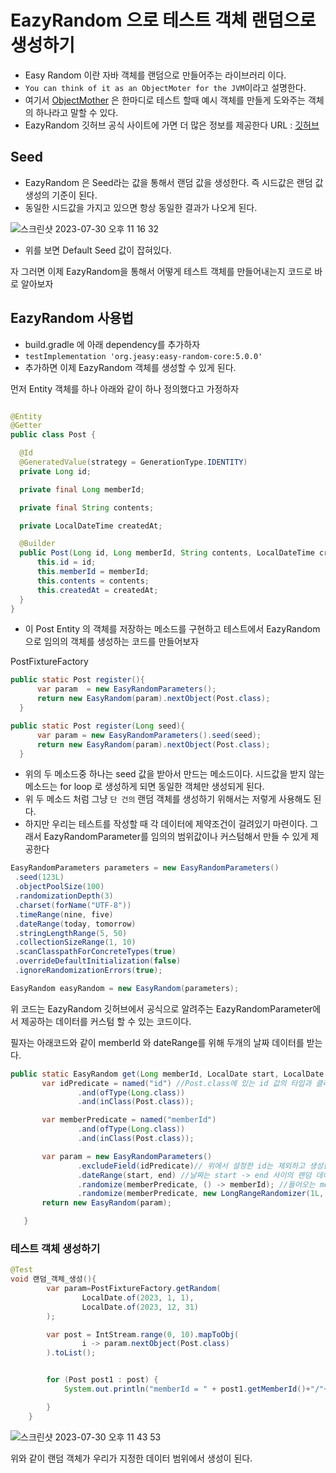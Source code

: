 
# EazyRandom 으로 테스트 객체 랜덤으로 생성하기

 - Easy Random 이란 자바 객체를 랜덤으로 만들어주는 라이브러리 이다.
 - `You can think of it as an ObjectMoter for the JVM`이라고 설명한다.
 - 여기서 [ObjectMother](https://martinfowler.com/bliki/ObjectMother.html) 은 한마디로 테스트 할때 예시 객체를 만들게 도와주는 객체의 하나라고 말할 수 있다.
 - EazyRandom 깃허브 공식 사이트에 가면 더 많은 정보를 제공한다 URL : [깃허브](https://github.com/j-easy/easy-random)



 ## Seed

 - EazyRandom 은 Seed라는 값을 통해서 랜덤 값을 생성한다. 즉 시드값은 랜덤 값 생성의 기준이 된다.
 - 동일한 시드값을 가지고 있으면 항상 동일한 결과가 나오게 된다.

![스크린샷 2023-07-30 오후 11 16 32](https://github.com/russell-seo/TIL/assets/79154652/7cb4b85f-555d-4529-922f-6b27d7b3d407)

 - 위를 보면 Default Seed 값이 잡혀있다.

  자 그러면 이제 EazyRandom을 통해서 어떻게 테스트 객체를 만들어내는지 코드로 바로 알아보자


  ## EazyRandom 사용법

  - build.gradle 에 아래 dependency를 추가하자
  - `testImplementation 'org.jeasy:easy-random-core:5.0.0'`
  - 추가하면 이제 EazyRandom 객체를 생성할 수 있게 된다.
  
  먼저 Entity 객체를 하나 아래와 같이 하나 정의했다고 가정하자

  ~~~java

@Entity
@Getter
public class Post {

    @Id
    @GeneratedValue(strategy = GenerationType.IDENTITY)
    private Long id;

    private final Long memberId;

    private final String contents;

    private LocalDateTime createdAt;

    @Builder
    public Post(Long id, Long memberId, String contents, LocalDateTime createdAt) {
        this.id = id;
        this.memberId = memberId;
        this.contents = contents;
        this.createdAt = createdAt;
    }
}
  ~~~


  - 이 Post Entity 의 객체를 저장하는 메소드를 구현하고 테스트에서 EazyRandom으로 임의의 객체를 생성하는 코드를 만들어보자

  PostFixtureFactory
  ~~~java
  public static Post register(){
        var param  = new EasyRandomParameters();
        return new EasyRandom(param).nextObject(Post.class);
    }

  public static Post register(Long seed){
        var param = new EasyRandomParameters().seed(seed);
        return new EasyRandom(param).nextObject(Post.class);
    }
  ~~~

  - 위의 두 메소드중 하나는 seed 값을 받아서 만드는 메소드이다. 시드값을 받지 않는 메소드는 for loop 로 생성하게 되면 동일한 객체만 생성되게 된다.
  - 위 두 메소드 처럼 그냥 `단 건의` 랜덤 객체를 생성하기 위해서는 저렇게 사용해도 된다.
  - 하지만 우리는 테스트를 작성할 때 각 데이터에 제약조건이 걸려있기 마련이다. 그래서 EazyRandomParameter를 임의의 범위값이나 커스텀해서 만들 수 있게 제공한다


  ~~~java
  EasyRandomParameters parameters = new EasyRandomParameters()
   .seed(123L)
   .objectPoolSize(100)
   .randomizationDepth(3)
   .charset(forName("UTF-8"))
   .timeRange(nine, five)
   .dateRange(today, tomorrow)
   .stringLengthRange(5, 50)
   .collectionSizeRange(1, 10)
   .scanClasspathForConcreteTypes(true)
   .overrideDefaultInitialization(false)
   .ignoreRandomizationErrors(true);

EasyRandom easyRandom = new EasyRandom(parameters);
  ~~~

  위 코드는 EazyRandom 깃허브에서 공식으로 알려주는 EazyRandomParameter에서 제공하는 데이터를 커스텀 할 수 있는 코드이다.


 필자는 아래코드와 같이 memberId 와 dateRange를 위해 두개의 날짜 데이터를 받는다. 
 
 ~~~java
 public static EasyRandom get(Long memberId, LocalDate start, LocalDate end){
        var idPredicate = named("id") //Post.class에 있는 id 값의 타입과 클래스를 설정해준다.
                .and(ofType(Long.class))
                .and(inClass(Post.class));

        var memberPredicate = named("memberId")
                .and(ofType(Long.class))
                .and(inClass(Post.class));

        var param = new EasyRandomParameters()
                .excludeField(idPredicate)// 위에서 설정한 id는 제외하고 생성한다는 조건이다.
                .dateRange(start, end) //날짜는 start -> end 사이의 랜덤 데이터를 생성
                .randomize(memberPredicate, () -> memberId); //들어오는 memberId 파라미터로 생성하는 함수 
                .randomize(memberPredicate, new LongRangeRandomizer(1L, 10000L)); // 이렇게 Long 데이터 범위도 정할 수 있다.
        return new EasyRandom(param);

    }
 ~~~

### 테스트 객체 생성하기

~~~java
@Test
void 랜덤_객체_생성(){
        var param=PostFixtureFactory.getRandom(
                LocalDate.of(2023, 1, 1),
                LocalDate.of(2023, 12, 31)
        );

        var post = IntStream.range(0, 10).mapToObj(
                i -> param.nextObject(Post.class)
        ).toList();


        for (Post post1 : post) {
            System.out.println("memberId = " + post1.getMemberId()+"/"+ post1.getCreatedAt());

        }
    }
~~~

![스크린샷 2023-07-30 오후 11 43 53](https://github.com/russell-seo/TIL/assets/79154652/dd9df51b-9942-4bee-9130-a913b932d1bf)

위와 같이 랜덤 객체가 우리가 지정한 데이터 범위에서 생성이 된다.
